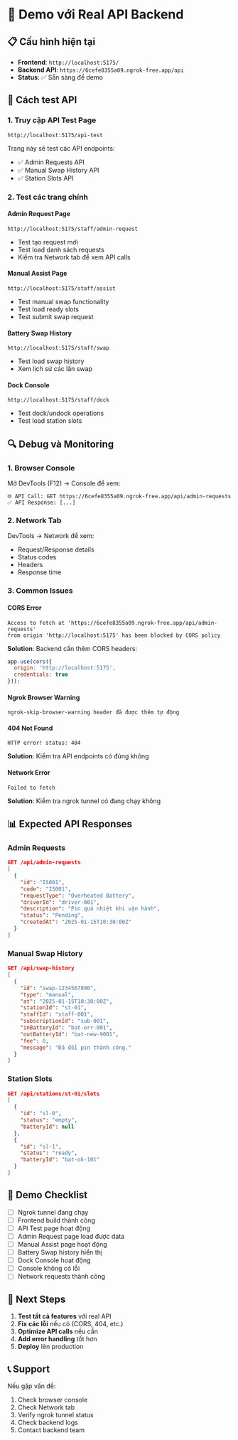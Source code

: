 # 🚀 Demo với Real API Backend

## 📋 Cấu hình hiện tại

- **Frontend**: `http://localhost:5175/`
- **Backend API**: `https://6cefe8355a09.ngrok-free.app/api`
- **Status**: ✅ Sẵn sàng để demo

## 🧪 Cách test API

### 1. Truy cập API Test Page
```
http://localhost:5175/api-test
```

Trang này sẽ test các API endpoints:
- ✅ Admin Requests API
- ✅ Manual Swap History API  
- ✅ Station Slots API

### 2. Test các trang chính

#### Admin Request Page
```
http://localhost:5175/staff/admin-request
```
- Test tạo request mới
- Test load danh sách requests
- Kiểm tra Network tab để xem API calls

#### Manual Assist Page  
```
http://localhost:5175/staff/assist
```
- Test manual swap functionality
- Test load ready slots
- Test submit swap request

#### Battery Swap History
```
http://localhost:5175/staff/swap
```
- Test load swap history
- Xem lịch sử các lần swap

#### Dock Console
```
http://localhost:5175/staff/dock
```
- Test dock/undock operations
- Test load station slots

## 🔍 Debug và Monitoring

### 1. Browser Console
Mở DevTools (F12) → Console để xem:
```
🌐 API Call: GET https://6cefe8355a09.ngrok-free.app/api/admin-requests
✅ API Response: [...]
```

### 2. Network Tab
DevTools → Network để xem:
- Request/Response details
- Status codes
- Headers
- Response time

### 3. Common Issues

#### CORS Error
```
Access to fetch at 'https://6cefe8355a09.ngrok-free.app/api/admin-requests' 
from origin 'http://localhost:5175' has been blocked by CORS policy
```
**Solution**: Backend cần thêm CORS headers:
```javascript
app.use(cors({
  origin: 'http://localhost:5175',
  credentials: true
}));
```

#### Ngrok Browser Warning
```
ngrok-skip-browser-warning header đã được thêm tự động
```

#### 404 Not Found
```
HTTP error! status: 404
```
**Solution**: Kiểm tra API endpoints có đúng không

#### Network Error
```
Failed to fetch
```
**Solution**: Kiểm tra ngrok tunnel có đang chạy không

## 📊 Expected API Responses

### Admin Requests
```json
GET /api/admin-requests
[
  {
    "id": "IS001",
    "code": "IS001", 
    "requestType": "Overheated Battery",
    "driverId": "driver-001",
    "description": "Pin quá nhiệt khi vận hành",
    "status": "Pending",
    "createdAt": "2025-01-15T10:30:00Z"
  }
]
```

### Manual Swap History
```json
GET /api/swap-history
[
  {
    "id": "swap-1234567890",
    "type": "manual",
    "at": "2025-01-15T10:30:00Z",
    "stationId": "st-01",
    "staffId": "staff-001",
    "subscriptionId": "sub-001",
    "inBatteryId": "bat-err-001",
    "outBatteryId": "bat-new-9001",
    "fee": 0,
    "message": "Đã đổi pin thành công."
  }
]
```

### Station Slots
```json
GET /api/stations/st-01/slots
[
  {
    "id": "sl-0",
    "status": "empty",
    "batteryId": null
  },
  {
    "id": "sl-1", 
    "status": "ready",
    "batteryId": "bat-ok-101"
  }
]
```

## 🎯 Demo Checklist

- [ ] Ngrok tunnel đang chạy
- [ ] Frontend build thành công
- [ ] API Test page hoạt động
- [ ] Admin Request page load được data
- [ ] Manual Assist page hoạt động
- [ ] Battery Swap history hiển thị
- [ ] Dock Console hoạt động
- [ ] Console không có lỗi
- [ ] Network requests thành công

## 🚀 Next Steps

1. **Test tất cả features** với real API
2. **Fix các lỗi** nếu có (CORS, 404, etc.)
3. **Optimize API calls** nếu cần
4. **Add error handling** tốt hơn
5. **Deploy** lên production

## 📞 Support

Nếu gặp vấn đề:
1. Check browser console
2. Check Network tab  
3. Verify ngrok tunnel status
4. Check backend logs
5. Contact backend team

